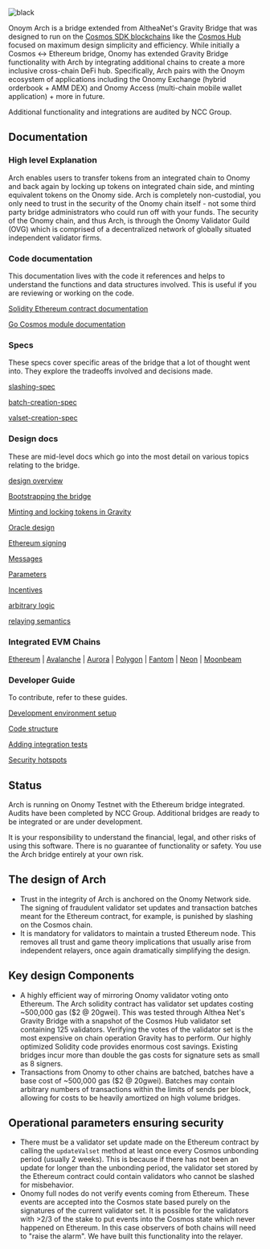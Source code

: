 ![black](https://user-images.githubusercontent.com/76499838/176236578-604faf74-3260-42dd-83bd-2717a5226cb5.png)

Onoym Arch is a bridge extended from AltheaNet's Gravity Bridge that was designed to run on the [Cosmos SDK blockchains](https://github.com/cosmos/cosmos-sdk) like the [Cosmos Hub](https://github.com/cosmos/gaia) focused on maximum design simplicity and efficiency. While initially a Cosmos <-> Ethereum bridge, Onomy has extended Gravity Bridge functionality with Arch by integrating additional chains to create a more inclusive cross-chain DeFi hub. Specifically, Arch pairs with the Onoym ecosystem of applications including the Onomy Exchange (hybrid orderbook + AMM DEX) and Onomy Access (multi-chain mobile wallet application) + more in future. 

Additional functionality and integrations are audited by NCC Group. 

## Documentation

### High level Explanation

Arch enables users to transfer tokens from an integrated chain to Onomy and back again by locking up tokens on integrated chain side, and minting equivalent tokens on the Onomy side. Arch is completely non-custodial, you only need to trust in the security of the Onomy chain itself - not some third party bridge administrators who could run off with your funds. The security of the Onomy chain, and thus Arch, is through the Onomy Validator Guild (OVG) which is comprised of a decentralized network of globally situated independent validator firms. 

### Code documentation

This documentation lives with the code it references and helps to understand the functions and data structures involved. This is useful if you are reviewing or working on the code.

[Solidity Ethereum contract documentation](https://github.com/onomyprotocol/onomy-arch/blob/main/solidity/contracts/contract-explanation.md)

[Go Cosmos module documentation](https://github.com/onomyprotocol/onomy-arch/tree/main/module/x/gravity/spec)

### Specs

These specs cover specific areas of the bridge that a lot of thought went into. They explore the tradeoffs involved and decisions made.

[slashing-spec](/spec/slashing-spec.md)

[batch-creation-spec](/spec/batch-creation-spec.md)

[valset-creation-spec](/spec/valset-creation-spec.md)

### Design docs

These are mid-level docs which go into the most detail on various topics relating to the bridge.

[design overview](/docs/design/overview.md)

[Bootstrapping the bridge](/docs/design/bootstrapping.md)

[Minting and locking tokens in Gravity](/docs/design/mint-lock.md)

[Oracle design](/docs/design/oracle.md)

[Ethereum signing](/docs/design/ethereum-signing.md)

[Messages](/docs/design/messages.md)

[Parameters](/docs/design/parameters.md)

[Incentives](/docs/design/incentives.md)

[arbitrary logic](/docs/design/arbitrary-logic.md)

[relaying semantics](/docs/design/relaying-semantics.md)

### Integrated EVM Chains

[Ethereum](https://github.com/onomyprotocol/onomy-arch/tree/main/) | [Avalanche](https://github.com/onomyprotocol/onomy-arch/tree/avax) | [Aurora](https://github.com/onomyprotocol/near-aurora-bridge) | [Polygon](https://github.com/onomyprotocol/onomy-arch/tree/polygon) | [Fantom](https://github.com/onomyprotocol/onomy-arch/tree/fantom) | [Neon](https://github.com/onomyprotocol/onomy-arch/tree/neon) | [Moonbeam](https://github.com/onomyprotocol/onomy-arch/tree/moonbeam) 

### Developer Guide

To contribute, refer to these guides.

[Development environment setup](/docs/developer/environment-setup.md)

[Code structure](/docs/developer/code-structure.md)

[Adding integration tests](/docs/developer/modifying-integration-tests.md)

[Security hotspots](/docs/developer/hotspots.md)

## Status

Arch is running on Onomy Testnet with the Ethereum bridge integrated. Audits have been completed by NCC Group. Additional bridges are ready to be integrated or are under development. 

It is your responsibility to understand the financial, legal, and other risks of using this software. There is no guarantee of functionality or safety. You use the Arch bridge entirely at your own risk.

## The design of Arch

- Trust in the integrity of Arch is anchored on the Onomy Network side. The signing of fraudulent validator set updates and transaction batches meant for the Ethereum contract, for example, is punished by slashing on the Cosmos chain. 
- It is mandatory for validators to maintain a trusted Ethereum node. This removes all trust and game theory implications that usually arise from independent relayers, once again dramatically simplifying the design.

## Key design Components

- A highly efficient way of mirroring Onomy validator voting onto Ethereum. The Arch solidity contract has validator set updates costing ~500,000 gas ($2 @ 20gwei). This was tested through Althea Net's Gravity Bridge with a snapshot of the Cosmos Hub validator set  containing 125 validators. Verifying the votes of the validator set is the most expensive on chain operation Gravity has to perform. Our highly optimized Solidity code provides enormous cost savings. Existing bridges incur more than double the gas costs for signature sets as small as 8 signers.
- Transactions from Onomy to other chains are batched, batches have a base cost of ~500,000 gas ($2 @ 20gwei). Batches may contain arbitrary numbers of transactions within the limits of sends per block, allowing for costs to be heavily amortized on high volume bridges.

## Operational parameters ensuring security

- There must be a validator set update made on the Ethereum contract by calling the `updateValset` method at least once every Cosmos unbonding period (usually 2 weeks). This is because if there has not been an update for longer than the unbonding period, the validator set stored by the Ethereum contract could contain validators who cannot be slashed for misbehavior.
- Onomy full nodes do not verify events coming from Ethereum. These events are accepted into the Cosmos state based purely on the signatures of the current validator set. It is possible for the validators with >2/3 of the stake to put events into the Cosmos state which never happened on Ethereum. In this case observers of both chains will need to "raise the alarm". We have built this functionality into the relayer.
